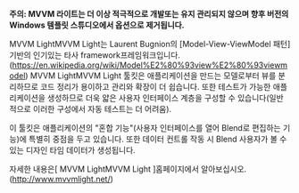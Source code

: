 ﻿**주의: MVVM 라이트는 더 이상 적극적으로 개발또는 유지 관리되지 않으며 향후 버전의 Windows 템플릿 스튜디오에서 옵션으로 제거됩니다.**

MVVM LightMVVM Light는 Laurent Bugnion의 [Model-View-ViewModel 패턴] 기반의 인기있는 타사 framework프레임워크입니다. (https://en.wikipedia.org/wiki/Model%E2%80%93view%E2%80%93viewmodel) MVVM LightMVVM Light 툴킷은 애플리케이션을 만드는 모델로부터 뷰를 분리하므로 코드 정리가 용이하고 관리와 확장이 더 쉽습니다. 또한 테스트가 가능한 애플리케이션을 생성하므로 더욱 얇은 사용자 인터페이스 계층을 구성할 수 있습니다(일반적으로 이러한 구성에서 자동 테스트는 더 어려움).

이 툴킷은 애플리케이션의 "혼합 기능"(사용자 인터페이스를 열어 Blend로 편집하는 기능)에 특별히 중점을 두고 있습니다. 또한 데이터 컨트롤 작동 시 Blend 사용자가 볼 수 있는 디자인 타임 데이터가 생성됩니다.

자세한 내용은[ MVVM LightMVVM Light ]홈페이지에서 알아보십시오. (http://www.mvvmlight.net/)
